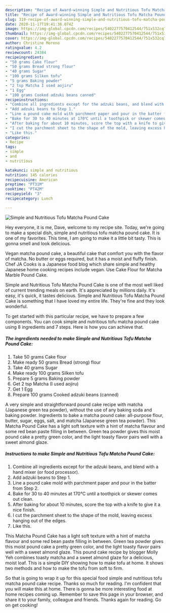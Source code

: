 ```yaml
---
description: "Recipe of Award-winning Simple and Nutritious Tofu Matcha Pound Cake"
title: "Recipe of Award-winning Simple and Nutritious Tofu Matcha Pound Cake"
slug: 319-recipe-of-award-winning-simple-and-nutritious-tofu-matcha-pound-cake
date: 2020-11-17T19:41:38.074Z
image: https://img-global.cpcdn.com/recipes/5402277570412544/751x532cq70/simple-and-nutritious-tofu-matcha-pound-cake-recipe-main-photo.jpg
thumbnail: https://img-global.cpcdn.com/recipes/5402277570412544/751x532cq70/simple-and-nutritious-tofu-matcha-pound-cake-recipe-main-photo.jpg
cover: https://img-global.cpcdn.com/recipes/5402277570412544/751x532cq70/simple-and-nutritious-tofu-matcha-pound-cake-recipe-main-photo.jpg
author: Christine Moreno
ratingvalue: 4.2
reviewcount: 24384
recipeingredient:
- "50 grams Cake flour"
- "50 grams Bread strong flour"
- "40 grams Sugar"
- "100 grams Silken tofu"
- "5 grams Baking powder"
- "2 tsp Matcha I used aojiru"
- "1 Egg"
- "100 grams Cooked adzuki beans canned"
recipeinstructions:
- "Combine all ingredients except for the adzuki beans, and blend with a hand mixer (or food processor)."
- "Add adzuki beans to Step 1."
- "Line a pound cake mold with parchment paper and pour in the batter from Step 2."
- "Bake for 30 to 40 minutes at 170℃ until a toothpick or skewer comes out clean."
- "After baking for about 10 minutes, score the top with a knife to give it a nice finish."
- "I cut the parchment sheet to the shape of the mold, leaving excess hanging out of the edges."
- "Like this."
categories:
- Recipe
tags:
- simple
- and
- nutritious

katakunci: simple and nutritious 
nutrition: 145 calories
recipecuisine: American
preptime: "PT31M"
cooktime: "PT42M"
recipeyield: "3"
recipecategory: Lunch

---
```



![Simple and Nutritious Tofu Matcha Pound Cake](https://img-global.cpcdn.com/recipes/5402277570412544/751x532cq70/simple-and-nutritious-tofu-matcha-pound-cake-recipe-main-photo.jpg)

Hey everyone, it is me, Dave, welcome to my recipe site. Today, we're going to make a special dish, simple and nutritious tofu matcha pound cake. It is one of my favorites. This time, I am going to make it a little bit tasty. This is gonna smell and look delicious.

Vegan matcha pound cake, a beautiful cake that comfort you with the flavor of matcha. No butter or eggs required, but it has a moist and fluffy finish. Chef JA Cooks is a Japanese food blog which share simple and healthy Japanese home cooking recipes include vegan. Use Cake Flour for Matcha Marble Pound Cake.

Simple and Nutritious Tofu Matcha Pound Cake is one of the most well liked of current trending meals on earth. It's appreciated by millions daily. It's easy, it's quick, it tastes delicious. Simple and Nutritious Tofu Matcha Pound Cake is something that I have loved my entire life. They're fine and they look wonderful.


To get started with this particular recipe, we have to prepare a few components. You can cook simple and nutritious tofu matcha pound cake using 8 ingredients and 7 steps. Here is how you can achieve that.

<!--inarticleads1-->

##### The ingredients needed to make Simple and Nutritious Tofu Matcha Pound Cake:

1. Take 50 grams Cake flour
1. Make ready 50 grams Bread (strong) flour
1. Take 40 grams Sugar
1. Make ready 100 grams Silken tofu
1. Prepare 5 grams Baking powder
1. Get 2 tsp Matcha (I used aojiru)
1. Get 1 Egg
1. Prepare 100 grams Cooked adzuki beans (canned)


A very simple and straightforward pound cake recipe with matcha (Japanese green tea powder), without the use of any baking soda and baking powder. Ingredients to bake a matcha pound cake: all-purpose flour, butter, sugar, eggs, salt, and matcha (Japanese green tea powder). This Matcha Pound Cake has a light soft texture with a hint of matcha flavour and some red bean paste filling in between. Green tea powder gives this moist pound cake a pretty green color, and the light toasty flavor pairs well with a sweet almond glaze. 

<!--inarticleads2-->

##### Instructions to make Simple and Nutritious Tofu Matcha Pound Cake:

1. Combine all ingredients except for the adzuki beans, and blend with a hand mixer (or food processor).
1. Add adzuki beans to Step 1.
1. Line a pound cake mold with parchment paper and pour in the batter from Step 2.
1. Bake for 30 to 40 minutes at 170℃ until a toothpick or skewer comes out clean.
1. After baking for about 10 minutes, score the top with a knife to give it a nice finish.
1. I cut the parchment sheet to the shape of the mold, leaving excess hanging out of the edges.
1. Like this.


This Matcha Pound Cake has a light soft texture with a hint of matcha flavour and some red bean paste filling in between. Green tea powder gives this moist pound cake a pretty green color, and the light toasty flavor pairs well with a sweet almond glaze. This pound cake recipe by blogger Molly Yeh combines toasty matcha and a sweet almond glaze for a delicious, moist loaf. This is a simple DIY showing how to make tofu at home. It shows two methods and how to make the tofu from soft to firm. 

So that is going to wrap it up for this special food simple and nutritious tofu matcha pound cake recipe. Thanks so much for reading. I'm confident that you will make this at home. There is gonna be more interesting food at home recipes coming up. Remember to save this page in your browser, and share it to your family, colleague and friends. Thanks again for reading. Go on get cooking!
